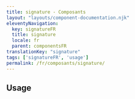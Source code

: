```yaml
---
title: signature - Composants
layout: "layouts/component-documentation.njk"
eleventyNavigation:
  key: signatureFR
  title: signature
  locale: fr
  parent: componentsFR
translationKey: "signature"
tags: ['signatureFR', 'usage']
permalink: /fr/composants/signature/
---
```


## Usage
